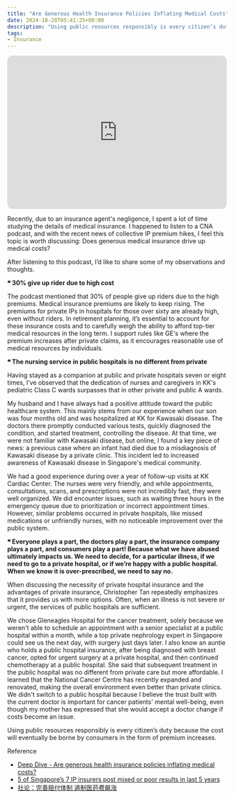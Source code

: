 ```yaml
---
title: "Are Generous Health Insurance Policies Inflating Medical Costs"
date: 2024-10-28T05:41:25+08:00
description: "Using public resources responsibly is every citizen’s duty because the cost will eventually be borne by consumers in the form of premium increases"
tags:
- Insurance
---
```


<iframe style="border-radius:12px" src="https://open.spotify.com/embed/episode/7efoJ2EvjfQ9DC0T7BQZQT?utm_source=generator" width="100%" height="352" frameBorder="0" allowfullscreen="" allow="autoplay; clipboard-write; encrypted-media; fullscreen; picture-in-picture" loading="lazy"></iframe>

Recently, due to an insurance agent's negligence, I spent a lot of time studying the details of medical insurance. I happened to listen to a CNA podcast, and with the recent news of collective IP premium hikes, I feel this topic is worth discussing: Does generous medical insurance drive up medical costs?

After listening to this podcast, I’d like to share some of my observations and thoughts.

**❝ 30% give up rider due to high cost**

The podcast mentioned that 30% of people give up riders due to the high premiums. Medical insurance premiums are likely to keep rising. The premiums for private IPs in hospitals for those over sixty are already high, even without riders. In retirement planning, it’s essential to account for these insurance costs and to carefully weigh the ability to afford top-tier medical resources in the long term. I support rules like GE's where the premium increases after private claims, as it encourages reasonable use of medical resources by individuals.

**❝ The nursing service in public hospitals is no different from private**

Having stayed as a companion at public and private hospitals seven or eight times, I’ve observed that the dedication of nurses and caregivers in KK's pediatric Class C wards surpasses that in other private and public A wards.

My husband and I have always had a positive attitude toward the public healthcare system. This mainly stems from our experience when our son was four months old and was hospitalized at KK for Kawasaki disease. The doctors there promptly conducted various tests, quickly diagnosed the condition, and started treatment, controlling the disease. At that time, we were not familiar with Kawasaki disease, but online, I found a key piece of news: a previous case where an infant had died due to a misdiagnosis of Kawasaki disease by a private clinic. This incident led to increased awareness of Kawasaki disease in Singapore's medical community.

We had a good experience during over a year of follow-up visits at KK Cardiac Center. The nurses were very friendly, and while appointments, consultations, scans, and prescriptions were not incredibly fast, they were well organized. We did encounter issues, such as waiting three hours in the emergency queue due to prioritization or incorrect appointment times. However, similar problems occurred in private hospitals, like missed medications or unfriendly nurses, with no noticeable improvement over the public system.

**❝ Everyone plays a part, the doctors play a part, the insurance company plays a part, and consumers play a part! Because what we have abused ultimately impacts us. We need to decide, for a particular illness, if we need to go to a private hospital, or if we’re happy with a public hospital. When we know it is over-prescribed, we need to say no.**

When discussing the necessity of private hospital insurance and the advantages of private insurance, Christopher Tan repeatedly emphasizes that it provides us with more options. Often, when an illness is not severe or urgent, the services of public hospitals are sufficient.

We chose Gleneagles Hospital for the cancer treatment, solely because we weren't able to schedule an appointment with a senior specialist at a public hospital within a month, while a top private nephrology expert in Singapore could see us the next day, with surgery just days later. I also know an auntie who holds a public hospital insurance, after being diagnosed with breast cancer, opted for urgent surgery at a private hospital, and then continued chemotherapy at a public hospital. She said that subsequent treatment in the public hospital was no different from private care but more affordable. I learned that the National Cancer Centre has recently expanded and renovated, making the overall environment even better than private clinics. We didn't switch to a public hospital because I believe the trust built with the current doctor is important for cancer patients' mental well-being, even though my mother has expressed that she would accept a doctor change if costs become an issue.

Using public resources responsibly is every citizen’s duty because the cost will eventually be borne by consumers in the form of premium increases.

Reference
- [Deep Dive - Are generous health insurance policies inflating medical costs?](https://www.channelnewsasia.com/listen/deep-dive/are-generous-health-insurance-policies-inflating-medical-costs-4505956)
- [5 of Singapore’s 7 IP insurers post mixed or poor results in last 5 years](https://www.straitstimes.com/singapore/five-of-singapore-s-seven-ip-insurers-post-mixed-or-poor-results-in-last-five-years)
- [社论：完善赔付体制 遏制医药费飙涨](https://www.zaobao.com.sg/forum/editorial/story20240808-4441675)
